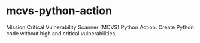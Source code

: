 # mcvs-python-action
Mission Critical Vulnerability Scanner (MCVS) Python Action. Create Python code without high and critical vulnerabilities.
